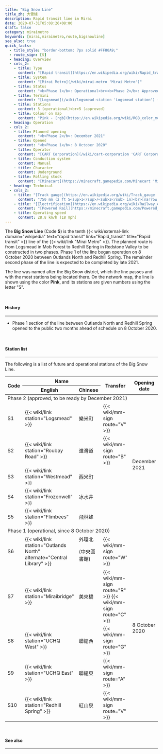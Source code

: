 ```yaml
---
title: "Big Snow Line"
title_zh: 大雪綫
description: Rapid transit line in Mirai
date: 2020-07-31T05:08:26+08:00
draft: false
category: miraimetro
keywords: [mirai,miraimetro,route,bigsnowline]
see_also: true
quick_facts:
  - title_style: "border-bottom: 7px solid #FF80A9;"
  - route_sign: [S]
  - heading: Overview
  - cols_2:
    - title: Type
      content: "[Rapid transit](https://en.wikipedia.org/wiki/Rapid_transit 'Wikipedia: Rapid transit')"
    - title: System
      content: "[Mirai Metro](/wiki/mirai-metro 'Mirai Metro')"
    - title: Status
      content: "<b>Phase 1</b>: Operational<br><b>Phase 2</b>: Approved"
    - title: Termini
      content: "[Logsmead](/wiki/logsmead-station 'Logsmead station') (after December 2021)<br>[Outlands North](/wiki/outlands-north-station 'Outlands North station') (until December 2021)<br>[Redhill Spring](/wiki/redhill-spring-station 'Redhill Spring station')"
    - title: Stations
      content: 5 (operational)<br>5 (approved)
    - title: Colour on map
      content: "Pink - [rgb](https://en.wikipedia.org/wiki/RGB_color_model 'RGB color model')(255,128,169)"
  - heading: Operation
  - cols_2:
    - title: Planned opening
      content: "<b>Phase 2</b>: December 2021"
    - title: Opened
      content: "<b>Phase 1</b>: 8 October 2020"
    - title: Operator
      content: "[CART Corporation](/wiki/cart-corporation 'CART Corporation')"
    - title: Conduction system
      content: Manual
    - title: Character
      content: Underground
    - title: Rolling stock
      content: "[Minecart](https://minecraft.gamepedia.com/Minecart 'Minecart')<br>(Pink [Concrete](https://minecraft.gamepedia.com/Concrete 'Concrete'))"
  - heading: Technical
  - cols_2:
    - title: "[Track gauge](https://en.wikipedia.org/wiki/Track_gauge 'Wikipedia: Track gauge')"
      content: "750 mm (2 ft ​5<sup>1</sup>/<sub>2</sub> in)<br>[narrow gauge](https://en.wikipedia.org/wiki/Narrow-gauge_railway 'Wikipedia: Narrow-gauge railway')"
    - title: "[Electrification](https://en.wikipedia.org/wiki/Railway_electrification_system 'Wikipedia: Railway electrification system')"
      content: "[Powered Rail](https://minecraft.gamepedia.com/Powered_Rail 'Minecraft Wiki: Powered Rail')"
    - title: Operating speed
      content: 28.8 km/h (18 mph)
---
```


The **Big Snow Line** (Code **S**) is the tenth {{< wiki/external-link domain="wikipedia" text="rapid transit" link="Rapid_transit" title="Rapid transit" >}} line of the {{< wiki/link "Mirai Metro" >}}. The planned route is from Logsmead in Mob Forest to Redhill Spring in Redstone Valley to be constructed in two phases. Phase 1 of the line began operation on 8 October 2020 between Outlands North and Redhill Spring. The remainder second phase of the line is expected to be completed by late 2021.

The line was named after the Big Snow district, which the line passes and with the most stations being located there. On the network map, the line is shown using the color **<span class="text-bsl">Pink</span>**, and its stations are given numbers using the letter \"S\".

<br>

#### History

---

- Phase 1 section of the line between Outlands North and Redhill Spring opened to the public two months ahead of schedule on 8 October 2020.

<br>

#### Station list

---

The following is a list of future and operational stations of the Big Snow Line.

<div class="table-responsive">
  <table class="table table-sm table-bordered table-800 text-center">
    <thead class="bigsnowline">
      <tr>
        <th rowspan="2">Code</th>
        <th colspan="2" class="border-bottom-0">Name</th>
        <th rowspan="2">Transfer</th>
        <th rowspan="2">Opening date</th>
        <th rowspan="2"><a href="/wiki/districts-of-mirai" class="text-white">District</a></th>
      </tr>
      <tr>
        <th>English</th>
        <th>Chinese</th>
      </tr>
    </thead>
    <tbody>
      <tr>
        <td colspan="6" class="alert-warning font-weight-bold">
          Phase 2 <span class="small font-italic font-weight-bold">(approved, to be ready by December 2021)</span>
        </td>
      <tr>
      <tr>
        <td>
          <span class="station-code station-code-sm station-code-bsl rounded-circle">S1</span>
        </td>
        <td class="font-italic">{{< wiki/link station="Logsmead" >}}</td>
        <td class="font-italic">樂米町</td>
        <td>
          {{< wiki/mm-sign route="V" >}}
        </td>
        <td rowspan="5">December 2021</td>
        <td rowspan="2">Mob Forest</td>
      </tr>
      <tr>
        <td>
          <span class="station-code station-code-sm station-code-bsl rounded-circle">S2</span>
        </td>
        <td class="font-italic">{{< wiki/link station="Roubay Road" >}}</td>
        <td class="font-italic">進灣道</td>
        <td>
          {{< wiki/mm-sign route="B" >}}
        </td>
      </tr>
      <tr>
        <td>
          <span class="station-code station-code-sm station-code-bsl rounded-circle">S3</span>
        </td>
        <td class="font-italic">{{< wiki/link station="Westmead" >}}</td>
        <td class="font-italic">西米町</td>
        <td></td>
        <td rowspan="3">Big Snow</td>
      </tr>
      <tr>
        <td>
          <span class="station-code station-code-sm station-code-bsl rounded-circle">S4</span>
        </td>
        <td class="font-italic">{{< wiki/link station="Frozenwell" >}}</td>
        <td class="font-italic">冰水井</td>
        <td></td>
      </tr>
      <tr>
        <td>
          <span class="station-code station-code-sm station-code-bsl rounded-circle">S5</span>
        </td>
        <td class="font-italic">{{< wiki/link station="Flimbees" >}}</td>
        <td class="font-italic">飛林蜂</td>
        <td></td>
      </tr>
      <tr>
        <td colspan="6" class="alert-success font-weight-bold">
          Phase 1 <span class="small font-italic font-weight-bold">(operational, since 8 October 2020)</span>
        </td>
      <tr>
      <tr>
        <td>
          <span class="station-code station-code-sm station-code-bsl rounded-circle">S6</span>
        </td>
        <td>{{< wiki/link station="Outlands North" alternate="Central Library" >}}</td>
        <td>外環北<p class="small mb-0">(中央圖書館)</p></td>
        <td>
          {{< wiki/mm-sign route="W" >}}
        </td>
        <td rowspan="5">8 October 2020</td>
        <td>Big Snow</td>
      </tr>
      <tr>
        <td>
          <span class="station-code station-code-sm station-code-bsl rounded-circle">S7</span>
        </td>
        <td>{{< wiki/link station="Miraibridge" >}}</td>
        <td>美來橋</td>
        <td>
          {{< wiki/mm-sign route="R" >}}
          {{< wiki/mm-sign route="C" >}}
        </td>
        <td>City Loop</td>
      </tr>
      <tr>
        <td>
          <span class="station-code station-code-sm station-code-bsl rounded-circle">S8</span>
        </td>
        <td>{{< wiki/link station="UCHQ West" >}}</td>
        <td>聯總西</td>
        <td>
          {{< wiki/mm-sign route="G" >}}
        </td>
        <td rowspan="2">Redstone Valley</td>
      </tr>
      <tr>
        <td>
          <span class="station-code station-code-sm station-code-bsl rounded-circle">S9</span>
        </td>
        <td>{{< wiki/link station="UCHQ East" >}}</td>
        <td>聯總東</td>
        <td>
          {{< wiki/mm-sign route="A" >}}
        </td>
      </tr>
      <tr>
        <td>
          <span class="station-code station-code-sm-dd station-code-bsl rounded-circle">S10</span>
        </td>
        <td>{{< wiki/link station="Redhill Spring" >}}</td>
        <td>紅山泉</td>
        <td>
          {{< wiki/mm-sign route="V" >}}
        </td>
        <td>Miraiya Valley</td>
      </tr>
    </tbody>
  </table>
</div>

<br>

#### See also

---